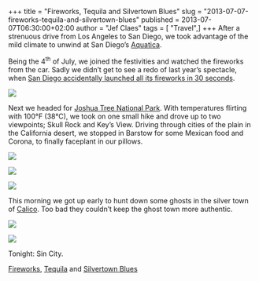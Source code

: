 +++
title = "Fireworks, Tequila and Silvertown Blues"
slug = "2013-07-07-fireworks-tequila-and-silvertown-blues"
published = 2013-07-07T06:30:00+02:00
author = "Jef Claes"
tags = [ "Travel",]
+++
After a strenuous drive from Los Angeles to San Diego, we took advantage
of the mild climate to unwind at San Diego’s
[Aquatica](http://seaworldparks.com/en/aquatica-sandiego).

  
Being the 4<sup>th</sup> of July, we joined the festivities and watched
the fireworks from the car. Sadly we didn’t get to see a redo of last
year’s spectacle, when [San Diego accidentally launched all its
fireworks in 30 seconds](http://www.youtube.com/watch?v=ndVhgq1yHdA).

  

[![](/post/images/thumbnails/2013-07-07-fireworks-tequila-and-silvertown-blues-blog1.jpg)](/post/images/2013-07-07-fireworks-tequila-and-silvertown-blues-blog1.jpg)

  

Next we headed for [Joshua Tree National
Park](http://en.wikipedia.org/wiki/Joshua_Tree_National_Park). With
temperatures flirting with 100°F (38°C), we took on one small hike and
drove up to two viewpoints; Skull Rock and Key’s View. Driving through
cities of the plain in the California desert, we stopped in Barstow for
some Mexican food and Corona, to finally faceplant in our pillows. 

  

[![](/post/images/thumbnails/2013-07-07-fireworks-tequila-and-silvertown-blues-blog2.jpg)](/post/images/2013-07-07-fireworks-tequila-and-silvertown-blues-blog2.jpg)

  

[![](/post/images/thumbnails/2013-07-07-fireworks-tequila-and-silvertown-blues-blog3.jpg)](/post/images/2013-07-07-fireworks-tequila-and-silvertown-blues-blog3.jpg)

  

[![](/post/images/thumbnails/2013-07-07-fireworks-tequila-and-silvertown-blues-blog4.jpg)](/post/images/2013-07-07-fireworks-tequila-and-silvertown-blues-blog4.jpg)

  

This morning we got up early to hunt down some ghosts in the silver town
of [Calico](http://cms.sbcounty.gov/parks/Parks/CalicoGhostTown.aspx).
Too bad they couldn’t keep the ghost town more authentic. 

  

[![](/post/images/thumbnails/2013-07-07-fireworks-tequila-and-silvertown-blues-blog5.jpg)](/post/images/2013-07-07-fireworks-tequila-and-silvertown-blues-blog5.jpg)

  

[![](/post/images/thumbnails/2013-07-07-fireworks-tequila-and-silvertown-blues-blog6.jpg)](/post/images/2013-07-07-fireworks-tequila-and-silvertown-blues-blog6.jpg)

  

Tonight: Sin City.

  

[Fireworks](http://www.youtube.com/watch?v=-K8JxgTGrKs),
[Tequila](http://www.youtube.com/watch?v=tG6P2rBU-ho) and [Silvertown
Blues](http://www.youtube.com/watch?v=OyFYk4p8ABQ)
